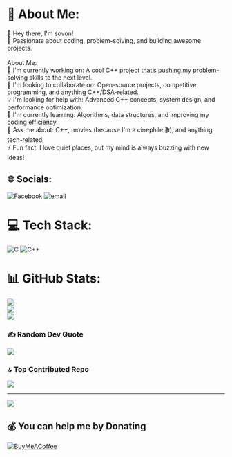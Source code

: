 # 💫 About Me:
👋 Hey there, I'm sovon!<br>🚀 Passionate about coding, problem-solving, and building awesome projects.<br><br>About Me:<br>🔭 I'm currently working on: A cool C++ project that’s pushing my problem-solving skills to the next level.<br>🤝 I'm looking to collaborate on: Open-source projects, competitive programming, and anything C++/DSA-related.<br>💡 I'm looking for help with: Advanced C++ concepts, system design, and performance optimization.<br>🌱 I'm currently learning: Algorithms, data structures, and improving my coding efficiency.<br>💬 Ask me about: C++, movies (because I'm a cinephile 🎬), and anything tech-related!<br>⚡ Fun fact: I love quiet places, but my mind is always buzzing with new ideas!


## 🌐 Socials:
[![Facebook](https://img.shields.io/badge/Facebook-%231877F2.svg?logo=Facebook&logoColor=white)](https://facebook.com/hi.sovon) [![email](https://img.shields.io/badge/Email-D14836?logo=gmail&logoColor=white)](mailto:shovan0118@student.nstu.edu.bd) 

# 💻 Tech Stack:
![C](https://img.shields.io/badge/c-%2300599C.svg?style=for-the-badge&logo=c&logoColor=white) ![C++](https://img.shields.io/badge/c++-%2300599C.svg?style=for-the-badge&logo=c%2B%2B&logoColor=white)
# 📊 GitHub Stats:
![](https://github-readme-stats.vercel.app/api?username=sovon1&theme=dark&hide_border=false&include_all_commits=true&count_private=true)<br/>
![](https://github-readme-streak-stats.herokuapp.com/?user=sovon1&theme=dark&hide_border=false)<br/>
![](https://github-readme-stats.vercel.app/api/top-langs/?username=sovon1&theme=dark&hide_border=false&include_all_commits=true&count_private=true&layout=compact)

### ✍️ Random Dev Quote
![](https://quotes-github-readme.vercel.app/api?type=horizontal&theme=radical)

### 🔝 Top Contributed Repo
![](https://github-contributor-stats.vercel.app/api?username=sovon1&limit=5&theme=dark&combine_all_yearly_contributions=true)

---
[![](https://visitcount.itsvg.in/api?id=sovon1&icon=0&color=0)](https://visitcount.itsvg.in)

  ## 💰 You can help me by Donating
  [![BuyMeACoffee](https://img.shields.io/badge/Buy%20Me%20a%20Coffee-ffdd00?style=for-the-badge&logo=buy-me-a-coffee&logoColor=black)](https://buymeacoffee.com/sovon) 

  
<!-- Proudly created with GPRM ( https://gprm.itsvg.in ) -->
